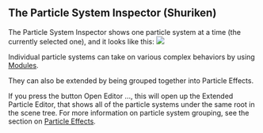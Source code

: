 The Particle System Inspector (Shuriken)
----------------------------------------

The <span class=menu>Particle System Inspector</span> shows one particle system at a time (the currently selected one), and it looks like this:
![](http://docwiki.hq.unity3d.com/uploads/Main/ParticleSystemInspector.png)  

Individual particle systems can take on various complex behaviors by using [Modules](particlesystemmodulesintro.html).

They can also be extended by being grouped together into <span class=keyword>Particle Effects</span>. 

If you press the button <span class=menu>Open Editor ...</span>, this will open up the Extended <span class=menu>Particle Editor</span>, that shows all of the particle systems under the same root in the scene tree. For more information on particle system grouping, see the section on [Particle Effects](particlesystemgrouping.html). 

